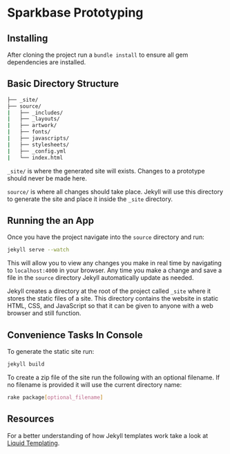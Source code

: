 Sparkbase Prototyping
============================

Installing
----------

After cloning the project run a `bundle install` to ensure all gem dependencies are installed.

Basic Directory Structure
-------------------------

```bash
├── _site/
├── source/
|   ├── _includes/
|   ├── _layouts/
|   ├── artwork/
|   ├── fonts/
|   ├── javascripts/
|   ├── stylesheets/
|   ├── _config.yml
|   └── index.html
```

`_site/` is where the generated site will exists. Changes to a prototype should never be made here.

`source/` is where all changes should take place. Jekyll will use this directory to generate the site and place it inside the `_site` directory.

Running the an App
------------------

Once you have the project navigate into the `source` directory and run:

```bash
jekyll serve --watch
```

This will allow you to view any changes you make in real time by navigating to `localhost:4000` in your browser. Any time you make a change and save a file in the `source` directory Jekyll automatically update as needed.

Jekyll creates a directory at the root of the project called `_site` where it stores the static files of a site. This directory contains the website in static HTML, CSS, and JavaScript so that it can be given to anyone with a web browser and still function.

Convenience Tasks In Console
----------------------------

To generate the static site run:

```bash
jekyll build
```

To create a zip file of the site run the following with an optional filename. If no filename is provided it will use the current directory name:

```bash
rake package[optional_filename]
```

Resources
---------

For a better understanding of how Jekyll templates work take a look at [Liquid Templating](http://jekyllrb.com/docs/templates/).
